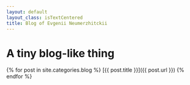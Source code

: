 ```yaml
---
layout: default
layout_class: isTextCentered
title: Blog of Evgenii Neumerzhitckii
---
```


# A tiny blog-like thing

{% for post in site.categories.blog %}
  [{{ post.title }}]({{ post.url }})
{% endfor %}
